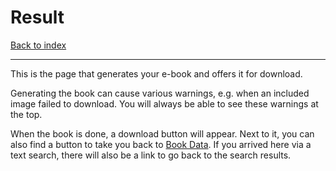 # Result

[Back to index](index.md)

---

This is the page that generates your e-book and offers it for download.

Generating the book can cause various warnings, e.g. when an included image failed to download. You will always be able to see these warnings at the top.

When the book is done, a download button will appear. Next to it, you can also find a button to take you back to [Book Data](10_bookdata.md). If you arrived here via a text search, there will also be a link to go back to the search results.